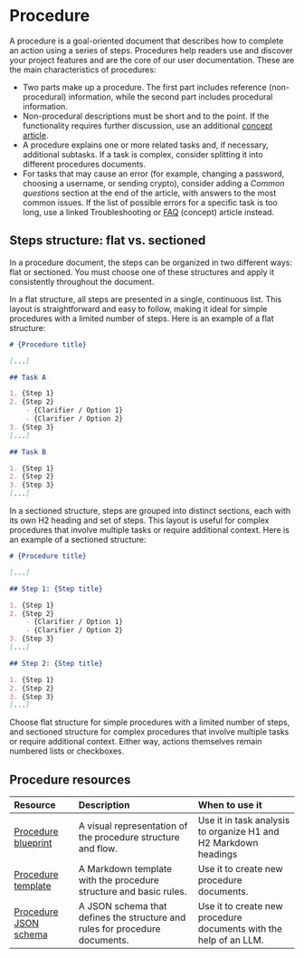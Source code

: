 # Procedure

A procedure is a goal-oriented document that describes how to complete an action using a series of steps. Procedures help readers use and discover your project features and are the core of our user documentation. These are the main characteristics of procedures:

- Two parts make up a procedure. The first part includes reference (non-procedural) information, while the second part includes procedural information.
- Non-procedural descriptions must be short and to the point. If the functionality requires further discussion, use an additional [concept article](#concept-help-me-to-understand).
- A procedure explains one or more related tasks and, if necessary, additional subtasks. If a task is complex, consider splitting it into different procedures documents.
- For tasks that may cause an error (for example, changing a password, choosing a username, or sending crypto), consider adding a *Common questions* section at the end of the article, with answers to the most common issues. If the list of possible errors for a specific task is too long, use a linked Troubleshooting or [FAQ](#concept-help-me-to-understand) (concept) article instead.

## Steps structure: flat vs. sectioned

In a procedure document, the steps can be organized in two different ways: flat or sectioned. You must choose one of these structures and apply it consistently throughout the document.

In a flat structure, all steps are presented in a single, continuous list. This layout is straightforward and easy to follow, making it ideal for simple procedures with a limited number of steps. Here is an example of a flat structure:

```markdown
# {Procedure title}

[...]

## Task A

1. {Step 1}
2. {Step 2}
	- {Clarifier / Option 1}
	- {Clarifier / Option 2}
3. {Step 3}
[...]

## Task B

1. {Step 1}
2. {Step 2}
3. {Step 3}
[...]
```

In a sectioned structure, steps are grouped into distinct sections, each with its own H2 heading and set of steps. This layout is useful for complex procedures that involve multiple tasks or require additional context. Here is an example of a sectioned structure:

```markdown
# {Procedure title}

[...]

## Step 1: {Step title}

1. {Step 1}
2. {Step 2}
	- {Clarifier / Option 1}
	- {Clarifier / Option 2}
3. {Step 3}
[...]

## Step 2: {Step title}

1. {Step 1}
2. {Step 2}
3. {Step 3}
[...]
```

Choose flat structure for simple procedures with a limited number of steps, and sectioned structure for complex procedures that involve multiple tasks or require additional context. Either way, actions themselves remain numbered lists or checkboxes.

## Procedure resources

| Resource | Description | When to use it |
| :------- | :---------- | :------------- |
| [Procedure blueprint]() | A visual representation of the procedure structure and flow. | Use it in task analysis to organize H1 and H2 Markdown headings |
| [Procedure template]() | A Markdown template with the procedure structure and basic rules. | Use it to create new procedure documents. |
| [Procedure JSON schema]() | A JSON schema that defines the structure and rules for procedure documents. | Use it to create new procedure documents with the help of an LLM. |
